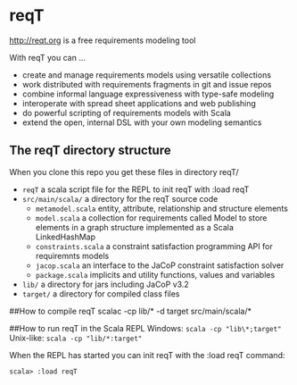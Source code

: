 # reqT
http://reqt.org is a free requirements modeling tool 

With reqT you can ...
* create and manage requirements models using versatile collections
* work distributed with requirements fragments in git and issue repos
* combine informal language expressiveness with type-safe modeling
* interoperate with spread sheet applications and web publishing
* do powerful scripting of requirements models with Scala
* extend the open, internal DSL with your own modeling semantics

## The reqT directory structure
When you clone this repo you get these files in directory reqT/
* `reqT` a scala script file for the REPL to init reqT with :load reqT
* `src/main/scala/`  a directory for the reqT source code
    * `metamodel.scala`  entity, attribute, relationship and structure elements 
    * `model.scala`  a collection for requirements called Model to store elements in a graph structure implemented as a Scala LinkedHashMap 
    * `constraints.scala`  a constraint satisfaction programming API for requiremnts models
    * `jacop.scala`  an interface to the JaCoP constraint satisfaction solver
    * `package.scala` implicits and utility functions, values and variables  
* `lib/` a directory for jars including JaCoP v3.2
* `target/` a directory for compiled class files

##How to compile reqT
    scalac -cp lib/* -d target src/main/scala/*

##How to run reqT in the Scala REPL
Windows: `scala -cp "lib\*;target"`   
Unix-like: `scala -cp "lib/*:target"`

When the REPL has started you can init reqT with the :load reqT command:

    scala> :load reqT